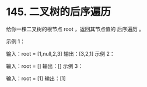 # 145. 二叉树的后序遍历

给你一棵二叉树的根节点 root ，返回其节点值的 后序遍历 。

 

示例 1：


输入：root = [1,null,2,3]
输出：[3,2,1]
示例 2：

输入：root = []
输出：[]
示例 3：

输入：root = [1]
输出：[1]



